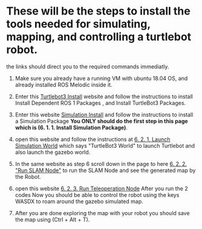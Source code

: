 # These will be the steps to install the tools needed for simulating, mapping, and controlling a turtlebot robot.

the links should direct you to the required commands immediatly.

1. Make sure you already have a running VM with ubuntu 18.04 OS, and already installed ROS Melodic inside it.
2. Enter this [Turtlebot3 Install](https://emanual.robotis.com/docs/en/platform/turtlebot3/quick-start/#pc-setup) website and follow the instructions to install Install Dependent ROS 1 Packages , and Install TurtleBot3 Packages.
3. Enter this website [Simulation Install](https://emanual.robotis.com/docs/en/platform/turtlebot3/simulation/#install-simulation-package) and follow the instructions to install a Simulation Package **You ONLY should  do the first step in this page which is (6. 1. 1. Install Simulation Package)**.
4. open this website and follow the instructions at [6. 2. 1. Launch Simulation World](https://emanual.robotis.com/docs/en/platform/turtlebot3/slam_simulation/#launch-simulation-world-1) which says "TurtleBot3 World" to launch Turtlebot and also launch the gazebo world.
5. In the same website as step 6 scroll down in the page to here [6. 2. 2. "Run SLAM Node"](https://emanual.robotis.com/docs/en/platform/turtlebot3/slam_simulation/#run-slam-node-1) to run the SLAM Node and see the generated map by the Robot.

6. open this website [6. 2. 3. Run Teleoperation Node](https://emanual.robotis.com/docs/en/platform/turtlebot3/slam_simulation/#run-teleoperation-node-1) After you run the 2 codes Now you should be able to control the robot using the keys WASDX to roam around the gazebo simulated map.
7. After you are done exploring the map with your robot you should save the map using (Ctrl + Alt + T).
